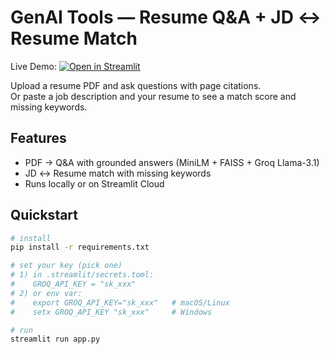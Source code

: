 # GenAI Tools — Resume Q&A + JD ↔ Resume Match
Live Demo:
[![Open in Streamlit](https://static.streamlit.io/badges/streamlit_badge_black_white.svg)](https://genai-tools-abu-saleh.streamlit.app/)

Upload a resume PDF and ask questions with page citations.  
Or paste a job description and your resume to see a match score and missing keywords.

## Features
- PDF → Q&A with grounded answers (MiniLM + FAISS + Groq Llama-3.1)
- JD ↔ Resume match with missing keywords
- Runs locally or on Streamlit Cloud

## Quickstart
```bash
# install
pip install -r requirements.txt

# set your key (pick one)
# 1) in .streamlit/secrets.toml:
#    GROQ_API_KEY = "sk_xxx"
# 2) or env var:
#    export GROQ_API_KEY="sk_xxx"   # macOS/Linux
#    setx GROQ_API_KEY "sk_xxx"     # Windows

# run
streamlit run app.py

